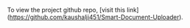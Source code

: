 To view the project github repo,
 [visit this link]
 (https://github.com/kaushalji451/Smart-Document-Uploader).
